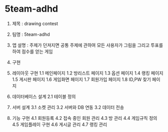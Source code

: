 # 5team-adhd

1. 제목 : drawing contest

2. 팀명 : 5team-adhd

3. 앱 설명 : 주제가 던져지면 공통 주제에 관하여 모든 사용자가 그림을 그리고 투표를 하여 점수를 얻는 게임

4. 구현
 
  1. 레이아웃 구현
	  1.1 메인페이지 
	  1.2 방리스트 페이지
	  1.3 옵션 페이지
	  1.4 랭킹 페이지
	  1.5 게시판 페이지
	  1.6 게임화면 페이지
	  1.7 회원가입 페이지
	  1.8 ID,PW 찾기 페이지

  2. 데이터베이스 설계
	  2.1 테이블 정의

  3. 서버 설계
	  3.1 소켓 관리
	  3.2 서버와 DB 연동
	  3.2 데이터 전송
  4. 기능 구현
	  4.1 회원등록
	  4.2 접속 중인 회원 관리
	  4.3 방 관리
	  4.4 게임규칙 정의
	  4.5 게임플레이 구현
	  4.6 게시글 관리
	  4.7 랭킹 관리
